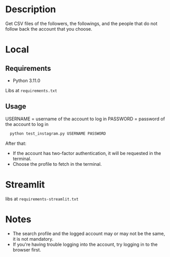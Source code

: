 # Description

Get CSV files of the followers, the followings, and the people that do not follow back the account that you choose.

# Local

## Requirements

- Python 3.11.0

Libs at `requirements.txt`

## Usage

USERNAME = username of the account to log in
PASSWORD = password of the account to log in

```sh
  python test_instagram.py USERNAME PASSWORD
```

After that:

- If the account has two-factor authentication, it will be requested in the terminal.
- Choose the profile to fetch in the terminal.

# Streamlit

libs at `requirements-streamlit.txt`

# Notes

- The search profile and the logged account may or may not be the same, it is not mandatory.
- If you're having trouble logging into the account, try logging in to the browser first.
